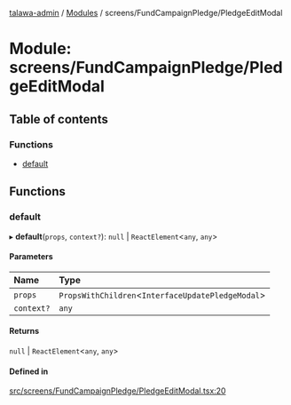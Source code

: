 [talawa-admin](../README.md) / [Modules](../modules.md) / screens/FundCampaignPledge/PledgeEditModal

# Module: screens/FundCampaignPledge/PledgeEditModal

## Table of contents

### Functions

- [default](screens_FundCampaignPledge_PledgeEditModal.md#default)

## Functions

### default

▸ **default**(`props`, `context?`): ``null`` \| `ReactElement`\<`any`, `any`\>

#### Parameters

| Name | Type |
| :------ | :------ |
| `props` | `PropsWithChildren`\<`InterfaceUpdatePledgeModal`\> |
| `context?` | `any` |

#### Returns

``null`` \| `ReactElement`\<`any`, `any`\>

#### Defined in

[src/screens/FundCampaignPledge/PledgeEditModal.tsx:20](https://github.com/AVtheking/talawa-admin/blob/2c36281/src/screens/FundCampaignPledge/PledgeEditModal.tsx#L20)
